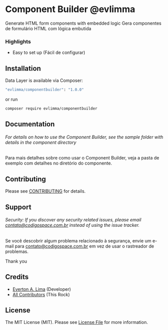 # Component Builder @evlimma

Generate HTML form components with embedded logic
Gera componentes de formulário HTML com lógica embutida


### Highlights

- Easy to set up (Fácil de configurar)


## Installation

Data Layer is available via Composer:

```bash
"evlimma/componentbuilder": "1.0.0"
```

or run

```bash
composer require evlimma/componentbuilder
```


## Documentation

###### For details on how to use the Component Builder, see the sample folder with details in the component directory

Para mais detalhes sobre como usar o Component Builder, veja a pasta de exemplo com detalhes no diretório do componente.

## Contributing

Please see [CONTRIBUTING](https://github.com/evlimma/componentbuilder/blob/master/CONTRIBUTING.md) for details.

## Support

###### Security: If you discover any security related issues, please email contato@codigospace.com.br instead of using the issue tracker.

Se você descobrir algum problema relacionado à segurança, envie um e-mail para contato@codigospace.com.br em vez de usar o rastreador de problemas.

Thank you


## Credits

- [Everton A. Lima](https://github.com/evlimma) (Developer)
- [All Contributors](https://github.com/evlimma/componentbuilder/graphs/contributors) (This Rock)

## License

The MIT License (MIT). Please see [License File](https://github.com/evlimma/componentbuilder/blob/master/LICENSE) for more
information.
